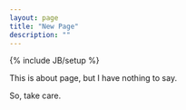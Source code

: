 ```yaml
---
layout: page
title: "New Page"
description: ""
---
```

{% include JB/setup %}

This is about page, but I have nothing to say.

So, take care.
